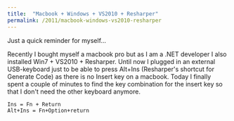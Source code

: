 ```yaml
---
title:  "Macbook + Windows + VS2010 + Resharper"
permalink: /2011/macbook-windows-vs2010-resharper
---
```


Just a quick reminder for myself…

Recently I bought myself a macbook pro but as I am a .NET developer I also
installed Win7 + VS2010 + Resharper. Until now I plugged in an external
USB-keyboard just to be able to press Alt+Ins (Resharper's shortcut for
Generate Code) as there is no Insert key on a macbook. Today I finally spent
a couple of minutes to find the key combination for the insert key so that
I don't need the other keyboard anymore.

```
Ins = Fn + Return
Alt+Ins = Fn+Option+return
```
